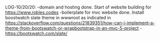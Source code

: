 LOG-10/20/20: -domain and hosting done. Start of website building for https://www.robles.codes
              -boilerplate for mvc website done. Install boostwatch slate theme in wwwroot as indicated in https://stackoverflow.com/questions/21839351/how-can-i-implement-a-theme-from-bootswatch-or-wrapbootstrap-in-an-mvc-5-project
              -https://bootswatch.com/slate/